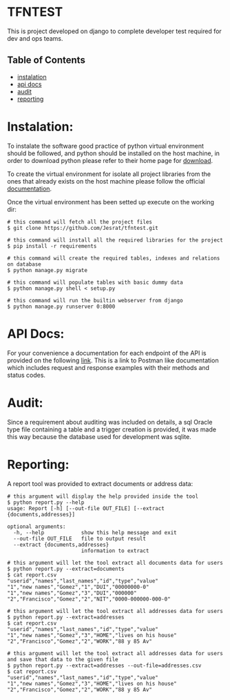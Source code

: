 # TFNTEST

This is  project developed on django to complete developer test required for dev and ops teams.

## Table of Contents
* [instalation](#instalation)
* [api docs](#api_docs)
* [audit](#audit)
* [reporting](#reporting)


# Instalation: <a name="instalation"></a>
To instalate the software good practice of python virtual environment should be followed, and python should be installed 
on the host machine, in order to download python please refer to their home page for [download](https://www.python.org/downloads/).

To create the virtual environment for isolate all project libraries from the ones that already exists on the host machine
please follow the official [documentation](https://docs.python.org/3/library/venv.html).

Once the virtual environment has been setted up execute on the working dir:
```shell
# this command will fetch all the project files
$ git clone https://github.com/Jesrat/tfntest.git

# this command will install all the required libraries for the project
$ pip install -r requirements

# this command will create the required tables, indexes and relations on database
$ python manage.py migrate

# this command will populate tables with basic dummy data
$ python manage.py shell < setup.py

# this command will run the builtin webserver from django
$ python manage.py runserver 0:8000
```

# API Docs: <a name="api_docs"></a>
For your convenience a documentation for each endpoint of the API is provided on the following 
[link](https://documenter.getpostman.com/view/11257528/UVkiRdR6). This is a link to Postman like documentation 
which includes request and response examples with their methods and status codes.

# Audit: <a name="audit"></a>
Since a requirement about auditing was included on details, 
a sql Oracle type file containing a table and a trigger creation is provided, 
it was made this way because the database used for development was sqlite.

# Reporting: <a name="reporting"></a>
A report tool was provided to extract documents or address data:
```shell
# this argument will display the help provided inside the tool
$ python report.py --help
usage: Report [-h] [--out-file OUT_FILE] [--extract {documents,addresses}]

optional arguments:
  -h, --help            show this help message and exit
  --out-file OUT_FILE   file to output result
  --extract {documents,addresses}
                        information to extract

# this argument will let the tool extract all documents data for users
$ python report.py --extract=documents
$ cat report.csv
"userid","names","last_names","id","type","value"
"1","new names","Gomez","1","DUI","00000000-0"
"1","new names","Gomez","3","DUI","000000"
"2","Francisco","Gomez","2","NIT","0000-000000-000-0"

# this argument will let the tool extract all addresses data for users
$ python report.py --extract=addresses
$ cat report.csv 
"userid","names","last_names","id","type","value"
"1","new names","Gomez","3","HOME","lives on his house"
"2","Francisco","Gomez","2","WORK","88 y 85 Av"

# this argument will let the tool extract all addresses data for users and save that data to the given file
$ python report.py --extract=addresses --out-file=addresses.csv
$ cat report.csv 
"userid","names","last_names","id","type","value"
"1","new names","Gomez","3","HOME","lives on his house"
"2","Francisco","Gomez","2","WORK","88 y 85 Av"
```